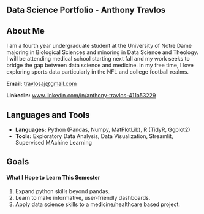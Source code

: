 ## Data Science Portfolio - Anthony Travlos

## About Me ##

I am a fourth year undergraduate student at the University of Notre Dame majoring in Biological Sciences and minoring in Data Science and Theology. I will be attending medical school starting next fall and my work seeks to bridge the gap between data science and medicine. In my free time, I love exploring sports data particularly in the NFL and college football realms.

**Email:** travlosaj@gmail.com

**LinkedIn:** www.linkedin.com/in/anthony-travlos-411a53229

## Languages and Tools ##

- **Languages:** Python (Pandas, Numpy, MatPlotLib), R (TidyR, Ggplot2)
- **Tools:** Exploratory Data Analysis, Data Visualization, Streamlit, Supervised MAchine Learning

## Goals ##

#### What I Hope to Learn This Semester

1. Expand python skills beyond pandas.
2. Learn to make informative, user-friendly dashboards.
3. Apply data science skills to a medicine/healthcare based project.
